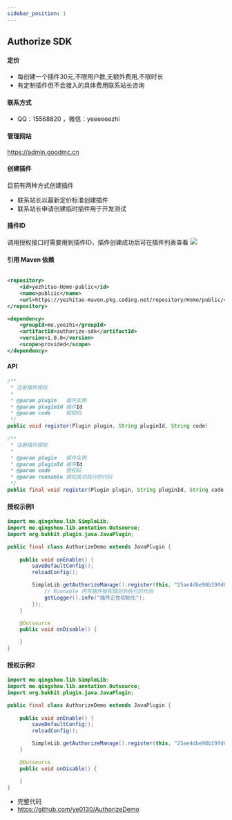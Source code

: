```yaml
---
sidebar_position: 1
---
```


## Authorize SDK

#### 定价

- 每创建一个插件30元,不限用户数,无额外费用,不限时长
- 有定制插件但不会接入的具体费用联系站长咨询

#### 联系方式

- QQ：15568820 ，微信：yeeeeeezhi


#### 管理网站

https://admin.goodmc.cn

#### 创建插件

目前有两种方式创建插件

- 联系站长以最新定价标准创建插件
- 联系站长申请创建临时插件用于开发测试

#### 插件ID

调用授权接口时需要用到插件ID，插件创建成功后可在插件列表查看
![](img/插件ID.png)


#### 引用 Maven 依赖

```xml

<repository>
    <id>yezhitao-Home-public</id>
    <name>publiic</name>
    <url>https://yezhitao-maven.pkg.coding.net/repository/Home/public/</url>
</repository>
```

```xml
<dependency>
    <groupId>me.yeezhi</groupId>
    <artifactId>authorize-sdk</artifactId>
    <version>1.0.0</version>
    <scope>provided</scope>
</dependency>
```

#### API

```java
/**
 * 注册插件授权
 *
 * @param plugin   插件实例
 * @param pluginId 插件Id
 * @param code     授权码
 */
public void register(Plugin plugin, String pluginId, String code)

/**
 * 注册插件授权
 *
 * @param plugin   插件实例
 * @param pluginId 插件Id
 * @param code     授权码
 * @param runnable 授权成功执行的代码
 */
public final void register(Plugin plugin, String pluginId, String code, Runnable runnable) 
```


#### 授权示例1


```java
import me.qingshou.lib.SimpleLib;
import me.qingshou.lib.anntation.Outsource;
import org.bukkit.plugin.java.JavaPlugin;

public final class AuthorizeDemo extends JavaPlugin {
    
    public void onEnable() {
        saveDefaultConfig();
        reloadConfig();

        SimpleLib.getAuthorizeManage().register(this, "25ae4dbe98b19fd6ae", getConfig().getString("config.code"), () -> {
            // Runnable 内写插件授权成功后执行的代码
            getLogger().info("插件正在初始化");
        });
    }

    @Outsource
    public void onDisable() {

    }
}
```


#### 授权示例2

```java
import me.qingshou.lib.SimpleLib;
import me.qingshou.lib.anntation.Outsource;
import org.bukkit.plugin.java.JavaPlugin;

public final class AuthorizeDemo extends JavaPlugin {
    
    public void onEnable() {
        saveDefaultConfig();
        reloadConfig();

        SimpleLib.getAuthorizeManage().register(this, "25ae4dbe98b19fd6ae", getConfig().getString("config.code"));
    }

    @Outsource
    public void onDisable() {

    }
}
```

- 完整代码
- https://github.com/ye0130/AuthorizeDemo

